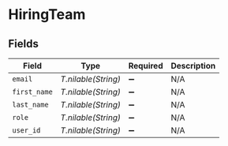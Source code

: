 # HiringTeam


## Fields

| Field               | Type                | Required            | Description         |
| ------------------- | ------------------- | ------------------- | ------------------- |
| `email`             | *T.nilable(String)* | :heavy_minus_sign:  | N/A                 |
| `first_name`        | *T.nilable(String)* | :heavy_minus_sign:  | N/A                 |
| `last_name`         | *T.nilable(String)* | :heavy_minus_sign:  | N/A                 |
| `role`              | *T.nilable(String)* | :heavy_minus_sign:  | N/A                 |
| `user_id`           | *T.nilable(String)* | :heavy_minus_sign:  | N/A                 |